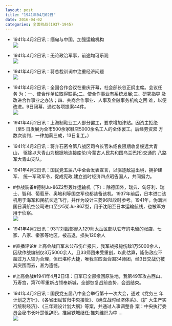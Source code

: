 ```yaml
---
layout: post
title: "1941年04月02日"
date: 2016-04-02
categories: 全面抗战(1937-1945)
---
```


<meta name="referrer" content="no-referrer" />

- 1941年4月2日讯：缅甸与中国，加强运输机构 <br/><img src="https://ww3.sinaimg.cn/large/aca367d8jw1f2ir58kir5j20be0kutcn.jpg" />

- 1941年4月2日讯：无论政治军事，前途均可乐观 <br/><img src="https://ww3.sinaimg.cn/large/aca367d8jw1f2ipf1vldwj20b90kcjuy.jpg" />

- 1941年4月2日讯：蒋总裁训词中注重经济问题 <br/><img src="https://ww4.sinaimg.cn/large/aca367d8jw1f2inoh16bjj209p0h8acc.jpg" />

- 1941年4月2日讯：全国合作会议在重庆开幕，社会部长谷正纲主席。会议任务 为：一、使合作单位取得联系;二、使合作事业有系统发展;三、研究指导 及改进合作事业之办法；四、共商合作事业、人事及金融事务机构之困 难，以便改进。9日闭幕，通过各项提案44件。 <br/><img src="https://ww3.sinaimg.cn/large/aca367d8jw1f2ilybbktgj20c8081q3r.jpg" />

- 1941年4月2日讯：上海制鞋业工人部分罢工，要求增加津贴。因资主拒绝（至5 日发展为全市500余家鞋店5000余名工人的全体罢工。后经劳资双 方数次谈判，一律加薪三成，13日复工。） 

- 1941年4月2日讯：蒋介石密令第八战区司令长官朱绍良限期收复绥远大青山， 驱除以大青山为根据地连接库伦(今蒙古人民共和国乌兰巴托)交通的 八路军大青山支队。 

- 1941年4月2日讯：国民党五届八中全会发表宣言，以驱逐敌寇出境，拥护建军、 统一军政军令，促成宪政,建立战时经济四点昭告国人，共同努力。 

- #参战装备#德制Ju-86Z2型轰炸运输机（下）：除德国外，瑞典、匈牙利、瑞士、智利、葡萄牙、奥地利等国空军也都装备该机。1937年前后，日本进口该机用于海军和民航长途飞行，并作为设计三菱96陆攻时参考。1941年，伪满洲国日满航空公司进口至少5架Ju-86Z型，用于沈阳至日本运输航线，也被军方用于侦察。 <br/><img src="https://ww1.sinaimg.cn/large/aca367d8jw1f2i4msosa1j20ku0l0n2x.jpg" />

- 1941年4月2日讯：93军刘戡部渗入129师太岳区部队驻守的屯留的张店、七家、八家、秦家等地区，被击退，损失120余人 

- #直播评论# 上高会战日军未公布伤亡报告，我军战报毙伤敌1万5000余人，因敌作战编制仅3万5000余人，且33师团未受重创，以此估算，毙伤敌应不超过万人较为合理，但已堪称大捷，唯我军四面合围34师团，经3日交战仍被其突围而去，甚为遗憾。 

- #上高会战#1941年4月2日讯：日军已全部撤回原驻地，我第49军攻占西山、万寿宫，第70军重新占领奉新城，全部恢复战前态势，会战结束。 

- 1941年4月2日讯：国民党五届八中全会举行第十一次大会，通过《党务三 年计划之方针》、《各省田赋暂归中央接管》、《确立战时经济体系》、《扩 大生产实行统制经济》、《三年建设计划大纲》等案，并通过人事调整各 案：中央执行委员会秘书长叶楚伧辞职，推吴铁城继任;推刘维炽为中  ... <br/><img src="https://ww1.sinaimg.cn/large/aca367d8jw1f2hzey13kyj20c80cw0uh.jpg" />

